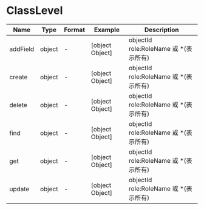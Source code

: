 # ClassLevel





| Name | Type | Format | Example | Description |
| ---- | ---- | ------ | ------- | ----------- |
| addField | object |  -  | [object Object] |  objectId role:RoleName 或 *(表示所有) |
| create | object |  -  | [object Object] |  objectId role:RoleName 或 *(表示所有) |
| delete | object |  -  | [object Object] |  objectId role:RoleName 或 *(表示所有) |
| find | object |  -  | [object Object] |  objectId role:RoleName 或 *(表示所有) |
| get | object |  -  | [object Object] |  objectId role:RoleName 或 *(表示所有) |
| update | object |  -  | [object Object] |  objectId role:RoleName 或 *(表示所有) |

